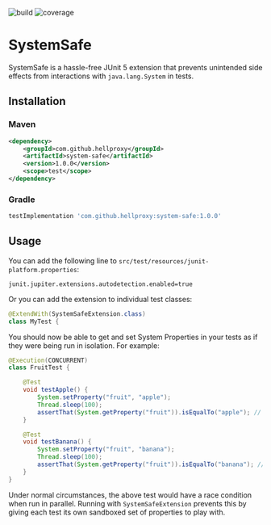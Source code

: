 ![build](https://github.com/hellproxy/system-safe/actions/workflows/gradle.yml/badge.svg)
![coverage](https://img.shields.io/codecov/c/github/hellproxy/system-safe?token=JUMAE6HREY)


# SystemSafe

SystemSafe is a hassle-free JUnit 5 extension that prevents unintended side effects from interactions with
`java.lang.System` in tests.

## Installation

### Maven
```xml
<dependency>
    <groupId>com.github.hellproxy</groupId>
    <artifactId>system-safe</artifactId>
    <version>1.0.0</version>
    <scope>test</scope>
</dependency>
```

### Gradle
```groovy
testImplementation 'com.github.hellproxy:system-safe:1.0.0'
```

## Usage

You can add the following line to `src/test/resources/junit-platform.properties`:

```properties
junit.jupiter.extensions.autodetection.enabled=true
```

Or you can add the extension to individual test classes:

```java
@ExtendWith(SystemSafeExtension.class)
class MyTest {
```

You should now be able to get and set System Properties in your tests as if they were being run in isolation. For 
example:

```java
@Execution(CONCURRENT)
class FruitTest {

    @Test
    void testApple() {
        System.setProperty("fruit", "apple");
        Thread.sleep(100);
        assertThat(System.getProperty("fruit")).isEqualTo("apple"); // will sometimes be "banana" (bad!)
    }

    @Test
    void testBanana() {
        System.setProperty("fruit", "banana");
        Thread.sleep(100);
        assertThat(System.getProperty("fruit")).isEqualTo("banana"); // will sometimes be "apple" (also bad!)
    }
}
```

Under normal circumstances, the above test would have a race condition when run in parallel. Running with
`SystemSafeExtension` prevents this by giving each test its own sandboxed set of properties to play with.
